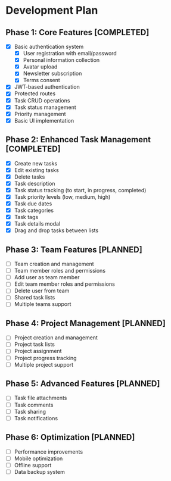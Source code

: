 # Development Plan

## Phase 1: Core Features [COMPLETED]

- [x] Basic authentication system
  - [x] User registration with email/password
  - [x] Personal information collection
  - [x] Avatar upload
  - [x] Newsletter subscription
  - [x] Terms consent
- [x] JWT-based authentication
- [x] Protected routes
- [x] Task CRUD operations
- [x] Task status management
- [x] Priority management
- [x] Basic UI implementation

## Phase 2: Enhanced Task Management [COMPLETED]

- [x] Create new tasks
- [x] Edit existing tasks
- [x] Delete tasks
- [x] Task description
- [x] Task status tracking (to start, in progress, completed)
- [x] Task priority levels (low, medium, high)
- [x] Task due dates
- [x] Task categories
- [x] Task tags
- [x] Task details modal
- [x] Drag and drop tasks between lists

## Phase 3: Team Features [PLANNED]

- [ ] Team creation and management
- [ ] Team member roles and permissions
- [ ] Add user as team member
- [ ] Edit team member roles and permissions
- [ ] Delete user from team
- [ ] Shared task lists
- [ ] Multiple teams support

## Phase 4: Project Management [PLANNED]

- [ ] Project creation and management
- [ ] Project task lists
- [ ] Project assignment
- [ ] Project progress tracking
- [ ] Multiple project support

## Phase 5: Advanced Features [PLANNED]

- [ ] Task file attachments
- [ ] Task comments
- [ ] Task sharing
- [ ] Task notifications

## Phase 6: Optimization [PLANNED]

- [ ] Performance improvements
- [ ] Mobile optimization
- [ ] Offline support
- [ ] Data backup system

